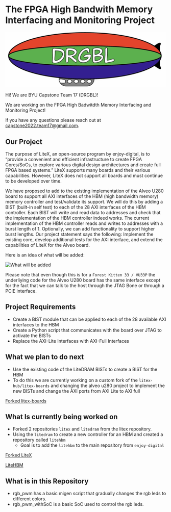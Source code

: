 # The FPGA High Bandwith Memory Interfacing and Monitoring Project

![DRGBL Logo](/docs/Photos/FDB273BD-66BB-4464-9FAC-8E479D60BDC9.jpeg)

Hi! We are BYU Capstone Team 17 (DRGBL)!

We are working on the FPGA High Badwitdth Memory Interfacing and Monitoring Project!

If you have any questions please reach out at capstone2022.team17@gmail.com.

## Our Project

The purpose of LiteX, an open-source program by enjoy-digital, is to “provide a convenient and efficient infrastructure to create FPGA Cores/SoCs, to explore various digital design architectures and create full FPGA based systems.” LiteX supports many boards and their various capabilities. However, LiteX does not support all boards and must continue to be developed over time. 

We have proposed to add to the existing implementation of the Alveo U280 board to support all AXI interfaces of the HBM (high bandwidth memory) memory controller and test/validate its support. We will do this by adding a BIST (built-in self test) to each of the 28 AXI interfaces of the HBM controller. Each BIST will write and read data to addresses and check that the implementation of the HBM controller indeed works. The current implementation of the HBM controller reads and writes to addresses with a burst length of 1. Optionally, we can add functionality to support higher burst lengths.
Our project statement says the following: Implement the existing core, develop additional tests for the AXI interface, and extend the capabilities of LiteX for the Alveo board.

Here is an idea of what will be added:

![What will be added](https://drive.google.com/uc?export=view&id=1aRLhPtZqdgbAqefOp2Rm0oeTggE13nZW)

Please note that even though this is for a `Forest Kitten 33 / VU33P` the underliying code for the Alveo U280 board has the same interface except for the fact that we can talk to the host through the JTAG Bone or through a PCIE interface.

## Project Requirements
* Create a BIST module that can be applied to each of the 28 available AXI interfaces to the HBM
* Create a Python script that communicates with the board over JTAG to activate the BISTs
* Replace the AXI-Lite Interfaces with AXI-Full Interfaces

## What we plan to do next
* Use the existing code of the LiteDRAM BISTs to create a BIST for the HBM
* To do this we are currently working on a custom fork of the `litex-hub/litex-boards` and changing the alveo u280 project to implement the new BISTs and change the AXI ports from AXI Lite to AXI full

[Forked litex-boards](https://github.com/Capstone2022Team17/litex-boards)

## What Is currently being worked on
* Forked 2 repositories `litex` and `litedram` from the litex repository.
* Using the `litedram` to create a new controller for an HBM and created a repository called `litehbm`
  * Goal is to add the `litehbm` to the main repository from `enjoy-digital`

[Forked LiteX](https://github.com/Capstone2022Team17/litex)

[LiteHBM](https://github.com/Capstone2022Team17/litehbm)

## What is in this Repository
* rgb_pwm has a basic migen script that gradually changes the rgb leds to different colors.
* rgb_pwm_withSoC is a basic SoC used to control the rgb leds.
